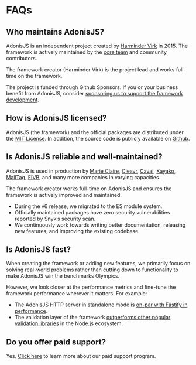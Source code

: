 # FAQs

## Who maintains AdonisJS?

AdonisJS is an independent project created by [Harminder Virk](https://twitter.com/AmanVirk1) in 2015. The framework is actively maintained by the [core team](https://github.com/orgs/adonisjs/people) and community contributors.

The framework creator (Harminder Virk) is the project lead and works full-time on the framework.

The project is funded through Github Sponsors. If you or your business benefit from AdonisJS, consider [sponsoring us to support the framework development](https://github.com/sponsors/thetutlage).

## How is AdonisJS licensed?

AdonisJS (the framework) and the official packages are distributed under the [MIT License](https://opensource.org/license/mit/). In addition, the source code is publicly available on [Github](https://github.com/adonisjs).

## Is AdonisJS reliable and well-maintained?

AdonisJS is used in production by [Marie Claire](https://happy85.marieclaire.fr/experience), [Cleavr](http://cleavr.io), [Cavai](http://cavai.com), [Kayako](http://kayako.com), [MailTag](http://mailtag.io), [FIVB](https://www.fivb.com/en), and many more companies in varying capacities.

The framework creator works full-time on AdonisJS and ensures the framework is actively improved and maintained.

- During the v6 release, we migrated to the ES module system.
- Officially maintained packages have zero security vulnerabilities reported by Snyk’s security scan.
- We continuously work towards writing better documentation, releasing new features, and improving the existing codebase. 

## Is AdonisJS fast?

When creating the framework or adding new features, we primarily focus on solving real-world problems rather than cutting down to functionality to make AdonisJS win the benchmarks Olympics.

However, we look closer at the performance metrics and fine-tune the framework performance wherever it matters. For example:

- The AdonisJS HTTP server in standalone mode is [on-par with Fastify in performance](https://github.com/adonisjs/http-server/blob/main/benchmarks.md). 
- The validation layer of the framework [outperforms other popular validation libraries](https://github.com/adonisjs/validator/blob/next/benchmarks.md) in the Node.js ecosystem.

## Do you offer paid support?

Yes. [Click here](https://adonisjs.com/support) to learn more about our paid support program.